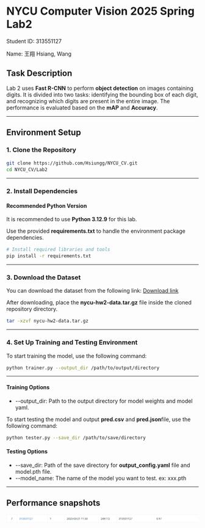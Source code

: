 # NYCU Computer Vision 2025 Spring Lab2

Student ID: 313551127

Name: 王翔 Hsiang, Wang

## Task Description

Lab 2 uses **Fast R-CNN** to perform **object detection** on images containing digits. It is divided into two tasks: identifying the bounding box of each digit, and recognizing which digits are present in the entire image. The performance is evaluated based on the **mAP** and **Accuracy**.

---

## Environment Setup

### 1. Clone the Repository

```sh
git clone https://github.com/Hsiungg/NYCU_CV.git
cd NYCU_CV/Lab2
```

---

### 2. Install Dependencies

#### Recommended Python Version

It is recommended to use **Python 3.12.9** for this lab.

Use the provided **requirements.txt** to handle the environment package dependencies.

```sh
# Install required libraries and tools
pip install -r requirements.txt
```

---

### 3. Download the Dataset

You can download the dataset from the following link:
[Download link](<https://drive.google.com/file/d/13JXJ_hIdcloC63sS-vF3wFQLsUP1sMz5/view>)

After downloading, place the **nycu-hw2-data.tar.gz** file inside the cloned repository directory.

```sh
tar -xzvf nycu-hw2-data.tar.gz
```

---

### 4. Set Up Training and Testing Environment

To start training the model, use the following command:

```sh
python trainer.py --output_dir /path/to/output/directory
```

---

#### Training Options

- --output_dir: Path to the output directory for model weights and model yaml.

To start testing the model and output **pred.csv** and **pred.json**file, use the following command:

```sh
python tester.py --save_dir /path/to/save/directory
```

#### Testing Options

- --save_dir: Path of the save directory for **output_config.yaml** file and model.pth file.
- --model_name: The name of the model you want to test. ex: xxx.pth

---

## Performance snapshots

![image](https://github.com/Hsiungg/NYCU_CV/blob/b908f170e86ac75fa544c95724399700779c726f/Lab1/final_rank.png)
